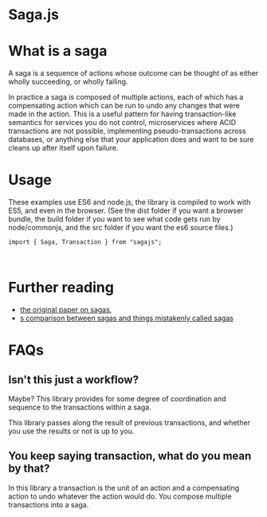Saga.js
=======

What is a saga
==============
A saga is a sequence of actions whose outcome can be thought of as either wholly
succeeding, or wholly failing.

In practice a saga is composed of multiple actions, each of which has a
compensating action which can be run to undo any changes that were made in the
action. This is a useful pattern for having transaction-like semantics for
services you do not control, microservices where ACID transactions are not
possible, implementing pseudo-transactions across databases, or anything else
that your application does and want to be sure cleans up after itself upon
failure.

Usage
=====
These examples use ES6 and node.js, the library is compiled to work with ES5,
and even in the browser. (See the dist folder if you want a browser bundle, the
build folder if you want to see what code gets run by node/commonjs, and the src
folder if you want the es6 source files.)

```
import { Saga, Transaction } from "sagajs";



```

Further reading
===============

* [the original paper on sagas](http://www.cs.cornell.edu/andru/cs711/2002fa/reading/sagas.pdf),
* [s comparison between sagas and things mistakenly called sagas](http://kellabyte.com/2012/05/30/clarifying-the-saga-pattern/)

FAQs
====

Isn't this just a workflow?
---------------------------

Maybe? This library provides for some degree of coordination and sequence to the
transactions within a saga.

This library passes along the result of previous transactions, and whether you
use the results or not is up to you.

You keep saying transaction, what do you mean by that?
------------------------------------------------------

In this library a transaction is the unit of an action and a compensating action
to undo whatever the action would do. You compose multiple transactions into a
saga.

